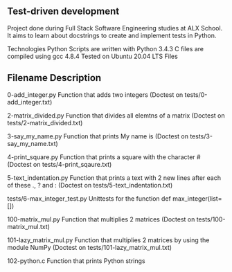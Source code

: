 ## Test-driven development
Project done during Full Stack Software Engineering studies at ALX School. It aims to learn about docstrings to create and implement tests in Python.

Technologies
Python Scripts are written with Python 3.4.3
C files are compiled using gcc 4.8.4
Tested on Ubuntu 20.04 LTS
Files
## Filename	       Description
0-add_integer.py	Function that adds two integers (Doctest on tests/0-add_integer.txt)

2-matrix_divided.py	Function that divides all elemtns of a matrix (Doctest on tests/2-matrix_divided.txt)

3-say_my_name.py	Function that prints My name is <first name> <last name> (Doctest on tests/3-say_my_name.txt)

4-print_square.py	Function that prints a square with the character # (Doctest on tests/4-print_sqaure.txt)

5-text_indentation.py	Function that prints a text with 2 new lines after each of these ., ? and : (Doctest on tests/5-text_indentation.txt)

tests/6-max_integer_test.py	Unittests for the function def max_integer(list=[])

100-matrix_mul.py	Function that multiplies 2 matrices (Doctest on tests/100-matrix_mul.txt)

101-lazy_matrix_mul.py	Function that multiplies 2 matrices by using the module NumPy (Doctest on tests/101-lazy_matrix_mul.txt)

102-python.c	Function that prints Python strings

